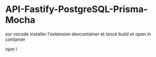 # API-Fastify-PostgreSQL-Prisma-Mocha

sur vscode installer l'extension devcontainer et lancé build et open in container

npm i
